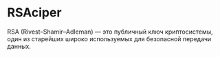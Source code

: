 # RSAciper

RSA (Rivest–Shamir–Adleman) — это публичный ключ криптосистемы, один из старейших широко используемых для безопасной передачи данных.
